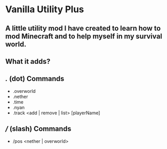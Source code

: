 # Vanilla Utility Plus
## A little utility mod I have created to learn how to mod Minecraft and to help myself in my survival world.

## What it adds?
## *.* (dot) Commands
- .overworld
- .nether
- .time
- .nyan <message>
- .track <add | remove | list> [playerName]

## */* (slash) Commands
- /pos <nether | overworld>
